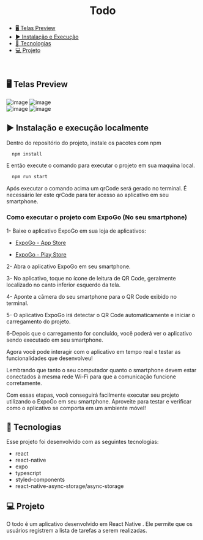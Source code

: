 <h1 align="center"> Todo </h1>


- [🖥️ Telas Preview](#%EF%B8%8F-telas-preview) 
- [▶️ Instalação e Execução](#%EF%B8%8F-instalação-e-execução-localmente)
- [🚀 Tecnologias](#-tecnologias)
- [💻 Projeto](#-projeto)

<br>


## 🖥️ Telas Preview
![image](https://github.com/rafaelcmarques/todo/assets/55025119/f1bd2808-7528-4a5a-8b0a-6ec36b3a5277) 
![image](https://github.com/rafaelcmarques/todo/assets/55025119/5402825f-6eb2-4d9b-85e5-03c7ae8c864c)  
![image](https://github.com/rafaelcmarques/todo/assets/55025119/dc3bbdd9-46ff-4f68-b065-d1c8062cf2d0) 
![image](https://github.com/rafaelcmarques/todo/assets/55025119/c4b22dd7-0580-414c-a30a-a91e2e911d2f)

## ▶️ Instalação e execução localmente

Dentro do repositório do projeto, instale os pacotes com npm

```bash
  npm install 
```


E então execute o comando para executar o projeto em sua maquina local.


```bash
  npm run start
```
Após executar o comando acima um qrCode será gerado no terminal. 
É necessário ler este qrCode para ter acesso ao aplicativo em seu smartphone.

### Como executar o projeto com ExpoGo (No seu smartphone)

1- Baixe o aplicativo ExpoGo em sua loja de aplicativos:

- [ExpoGo - App Store](https://apps.apple.com/br/app/expo-go/id982107779)

- [ExpoGo - Play Store](https://play.google.com/store/apps/details?id=host.exp.exponent&hl=pt_BR&gl=US)

2- Abra o aplicativo ExpoGo em seu smartphone.

3- No aplicativo, toque no ícone de leitura de QR Code, geralmente localizado no canto inferior esquerdo da tela.

4- Aponte a câmera do seu smartphone para o QR Code exibido no terminal.

5- O aplicativo ExpoGo irá detectar o QR Code automaticamente e iniciar o carregamento do projeto.

6-Depois que o carregamento for concluído, você poderá ver o aplicativo sendo executado em seu smartphone.

Agora você pode interagir com o aplicativo em tempo real e testar as funcionalidades que desenvolveu!

Lembrando que tanto o seu computador quanto o smartphone devem estar conectados à mesma rede Wi-Fi para que a comunicação funcione corretamente.

Com essas etapas, você conseguirá facilmente executar seu projeto utilizando o ExpoGo em seu smartphone. Aproveite para testar e verificar como o aplicativo se comporta em um ambiente móvel!


## 🚀 Tecnologias

Esse projeto foi desenvolvido com as seguintes tecnologias:

- react
- react-native
- expo
- typescript
- styled-components
- react-native-async-storage/async-storage

## 💻 Projeto

O todo é um aplicativo desenvolvido em React Native . 
Ele permite que os usuários registrem a lista de tarefas a serem realizadas.
